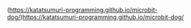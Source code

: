 (https://katatsumuri-programming.github.io/microbit-dog/)https://katatsumuri-programming.github.io/microbit-dog/
